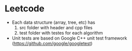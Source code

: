 # Leetcode 
- Each data structure (array, tree, etc) has
  1. src folder with header and cpp files
  2. test folder with testes for each algorithm
- Unit tests are based on Google C++ unit test framework (https://github.com/google/googletest)